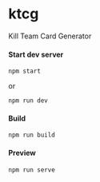 # ktcg
Kill Team Card Generator



#### Start dev server
```
npm start
```
or
```
npm run dev
```

#### Build
```
npm run build
```

#### Preview
```
npm run serve
```
